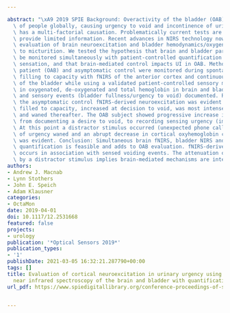 ---
abstract: "\xA9 2019 SPIE Background: Overactivity of the bladder (OAB) affects 20%\
  \ of people globally, causing urgency to void and incontinence of urine (UI)). OAB\
  \ has a multi-factorial causation. Problematically current tests are invasive and\
  \ provide limited information. Recent advances in NIRS technology now offer non-invasive\
  \ evaluation of brain neuroexcitation and bladder hemodynamics/oxygenation related\
  \ to micturition. We tested the hypothesis that brain and bladder parameters can\
  \ be monitored simultaneously with patient-controlled quantification of bladder\
  \ sensation, and that brain-mediated control impacts UI in OAB. Methods: A symptomatic\
  \ patient (OAB) and asymptomatic control were monitored during spontaneous bladder\
  \ filling to capacity with fNIRS of the anterior cortex and continuous wave NIRS\
  \ of the bladder while using a validated patient-controlled sensory meter. Changes\
  \ in oxygenated, de-oxygenated and total hemoglobin in brain and bladder were recorded,\
  \ and sensory events (bladder fullness/urgency to void) documented. Results: In\
  \ the asymptomatic control fNIRS-derived neuroexcitation was evident when the bladder\
  \ filled to capacity, increased at decision to void, was most intense during voiding,\
  \ and waned thereafter. The OAB subject showed progressive increase in neuroexcitation\
  \ from documenting a desire to void, to recording sensing urgency (imminent UI).\
  \ At this point a distractor stimulus occurred (unexpected phone call), the sensation\
  \ of urgency waned and an abrupt decrease in cortical oxyhemoglobin concentration\
  \ was evident. Conclusion: Simultaneous brain fNIRS, bladder NIRS and sensation\
  \ quantification is feasible and adds to OAB evaluation. fNIRS-derived neuroexcitation\
  \ occurs in association with sensed voiding events. The attenuation of urgency/UI\
  \ by a distractor stimulus implies brain-mediated mechanisms are integral to OAB."
authors:
- Andrew J. Macnab
- Lynn Stothers
- John E. Speich
- Adam Klausner
categories:
- OctaMon
date: 2019-04-01
doi: 10.1117/12.2531668
featured: false
projects:
- urology
publication: '*Optical Sensors 2019*'
publication_types:
- '1'
publishDate: 2021-03-05 16:32:21.287790+00:00
tags: []
title: Evaluation of cortical neuroexcitation in urinary urgency using simultaneous
  near infrared spectroscopy of the brain and bladder with quantification of sensation
url_pdf: https://www.spiedigitallibrary.org/conference-proceedings-of-spie/11028/2531668/Evaluation-of-cortical-neuroexcitation-in-urinary-urgency-using-simultaneous-near/10.1117/12.2531668.full

---
